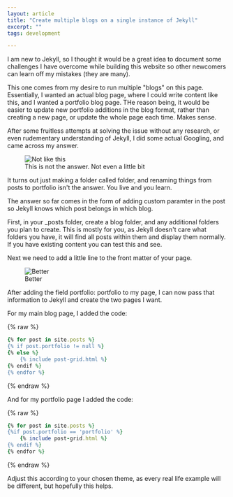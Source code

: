 ```yaml
---
layout: article
title: "Create multiple blogs on a single instance of Jekyll"
excerpt: ""
tags: development

---
```


I am new to Jekyll, so I thought it would be a great idea to document some challenges I have overcome while building this website so other newcomers can learn off my mistakes (they are many).

This one comes from my desire to run multiple "blogs" on this page. Essentially, I wanted an actual blog page, where I could write content like this, and I wanted a portfolio blog page. THe reason being, it would be easier to update new portfolio additions in the blog format, rather than creating a new page, or update the whole page each time. Makes sense.

After some fruitless attempts at solving the issue without any research, or even rudementary understanding of Jekyll, I did some actual Googling, and came across my answer.

<figure>
  <img src="{{ site.url }}/images/multiple-blogs-fail.png" alt="Not like this">
  <figcaption>This is not the answer. Not even a little bit</figcaption>
</figure>




It turns out just making a folder called folder, and renaming things from posts to portfolio isn't the answer. You live and you learn.

The answer so far comes in the form of adding custom paramter in the post so Jekyll knows which post belongs in which blog.

First, in your _posts folder, create a blog folder, and any additional folders you plan to create. This is mostly for you, as Jekyll doesn't care what folders you have, it will find all posts within them and display them normally. If you have existing content you can test this and see.

Next we need to add a little line to the front matter of your page.


<figure>
  <img src="{{ site.url }}/images/portfolio-example.png" alt="Better">
  <figcaption>Better</figcaption>
</figure>


After adding the field portfolio: portfolio to my page, I can now pass that information to Jekyll and create the two pages I want.

For my main blog page, I added the code:

{% raw %}
~~~ruby
{% for post in site.posts %}
{% if post.portfolio != null %}
{% else %}
	{% include post-grid.html %}
{% endif %}
{% endfor %}
~~~
{% endraw %}

And for my portfolio page I added the code:

{% raw %}
~~~ruby
{% for post in site.posts %}
{%if post.portfolio == 'portfolio' %}
	{% include post-grid.html %}
{% endif %}
{% endfor %}
~~~
{% endraw %}

Adjust this according to your chosen theme, as every real life example will be different, but hopefully this helps.